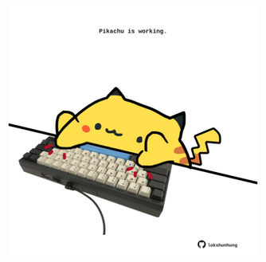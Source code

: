 <!-- built at 24/05/2025, 06:00:51 UTC -->
<p align="center">
  <img width="500" height="500" src="./ReadmeImage.svg">
</p>
